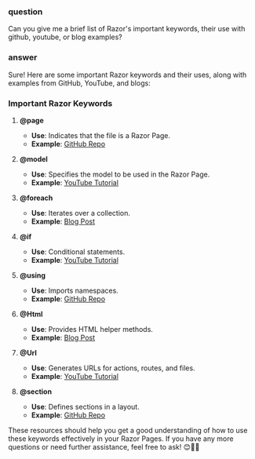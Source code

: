 ### question
Can you give me a brief list of Razor's important keywords, their use with github, youtube, or blog examples?

### answer
Sure! Here are some important Razor keywords and their uses, along with examples from GitHub, YouTube, and blogs:

### Important Razor Keywords

1. **@page**
   - **Use**: Indicates that the file is a Razor Page.
   - **Example**: [GitHub Repo](https://github.com/aspnet/AspNetCore.Docs/tree/main/aspnetcore/mvc/views/viewbag)

2. **@model**
   - **Use**: Specifies the model to be used in the Razor Page.
   - **Example**: [YouTube Tutorial](https://www.youtube.com/watch?v=wtcJzVJtX3U)

3. **@foreach**
   - **Use**: Iterates over a collection.
   - **Example**: [Blog Post](https://www.codecademy.com/learn/asp-net-i/modules/asp-net-razor-syntax/cheatsheet)

4. **@if**
   - **Use**: Conditional statements.
   - **Example**: [YouTube Tutorial](https://www.youtube.com/watch?v=J0Q9zj2bG4A)

5. **@using**
   - **Use**: Imports namespaces.
   - **Example**: [GitHub Repo](https://github.com/aspnet/AspNetCore.Docs/tree/main/aspnetcore/mvc/views/viewbag)

6. **@Html**
   - **Use**: Provides HTML helper methods.
   - **Example**: [Blog Post](https://www.codecademy.com/learn/asp-net-i/modules/asp-net-razor-syntax/cheatsheet)

7. **@Url**
   - **Use**: Generates URLs for actions, routes, and files.
   - **Example**: [YouTube Tutorial](https://www.youtube.com/watch?v=J0Q9zj2bG4A)

8. **@section**
   - **Use**: Defines sections in a layout.
   - **Example**: [GitHub Repo](https://github.com/aspnet/AspNetCore.Docs/tree/main/aspnetcore/mvc/views/viewbag)

These resources should help you get a good understanding of how to use these keywords effectively in your Razor Pages. If you have any more questions or need further assistance, feel free to ask! 😊📄💡
